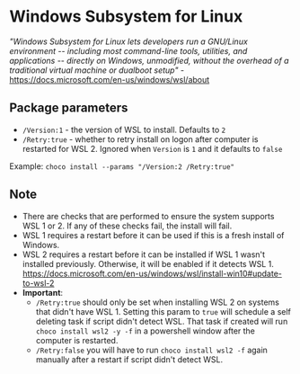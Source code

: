 # Windows Subsystem for Linux

*"Windows Subsystem for Linux lets developers run a GNU/Linux environment -- including most command-line tools, utilities, and applications -- directly on Windows, unmodified, without the overhead of a traditional virtual machine or dualboot setup"* - <https://docs.microsoft.com/en-us/windows/wsl/about>

## Package parameters

- `/Version:1` - the version of WSL to install. Defaults to `2`
- `/Retry:true` - whether to retry install on logon after computer is restarted for WSL 2. Ignored when `Version` is `1` and it defaults to `false`

Example: `choco install --params "/Version:2 /Retry:true"`

## Note

- There are checks that are performed to ensure the system supports WSL 1 or 2. If any of these checks fail, the install will fail.
- WSL 1 requires a restart before it can be used if this is a fresh install of Windows.
- WSL 2 requires a restart before it can be installed if WSL 1 wasn't installed previously. Otherwise, it will be enabled if it detects WSL 1. <https://docs.microsoft.com/en-us/windows/wsl/install-win10#update-to-wsl-2>
- **Important**:
  - `/Retry:true` should only be set when installing WSL 2 on systems that didn't have WSL 1. Setting this param to `true` will schedule a self deleting task if script didn't detect WSL. That task if created will run `choco install wsl2 -y -f` in a powershell window after the computer is restarted.
  - `/Retry:false` you will have to run `choco install wsl2 -f` again manually after a restart if script didn't detect WSL.
